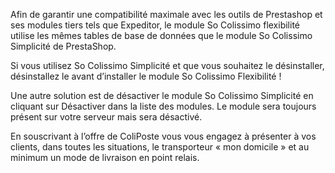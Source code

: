 Afin de garantir une compatibilité maximale avec les outils de Prestashop et ses modules tiers tels que Expeditor, le module So Colissimo flexibilité utilise les mêmes tables de base de données que le module So Colissimo Simplicité de PrestaShop.

Si vous utilisez So Colissimo Simplicité et que vous souhaitez le désinstaller, désinstallez le avant d’installer le module So Colissimo Flexibilité !

Une autre solution est de désactiver le module So Colissimo Simplicité en cliquant sur Désactiver dans la liste des modules. Le module sera toujours présent sur votre serveur mais sera désactivé.

En souscrivant à l’offre de ColiPoste vous vous engagez à présenter à vos clients, dans toutes les situations, le transporteur « mon domicile » et au minimum un mode de livraison en point relais. 